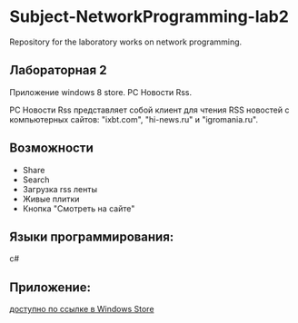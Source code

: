 Subject-NetworkProgramming-lab2
===============================

Repository for the laboratory works on network programming.

Лабораторная 2
---------------
Приложение windows 8 store. PC Новости Rss.

PC Новости Rss представляет собой клиент для чтения RSS новостей с компьютерных сайтов: "ixbt.com", "hi-news.ru" и "igromania.ru".

Возможности
---------------
  * Share
  * Search
  * Загрузка rss ленты
  * Живые плитки
  * Кнопка "Смотреть на сайте"
  
Языки программирования:
---------------
c#

Приложение:
---------------
[доступно по ссылке в Windows Store](http://apps.microsoft.com/windows/ru-ru/app/pc-rss/7578c50d-208b-42ac-9ee1-7671d6391fd7)
